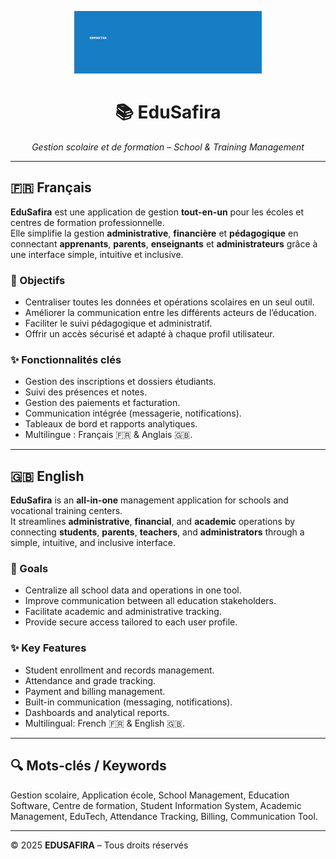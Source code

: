 <p align="center">
  <img src="public/logo-edusafira.png" alt="EduSafira Logo" width="300"/>
</p>

<h1 align="center">📚 EduSafira</h1>
<p align="center">
  <em>Gestion scolaire et de formation – School & Training Management</em>
</p>

---

## 🇫🇷 Français

**EduSafira** est une application de gestion **tout-en-un** pour les écoles et centres de formation professionnelle.  
Elle simplifie la gestion **administrative**, **financière** et **pédagogique** en connectant **apprenants**, **parents**, **enseignants** et **administrateurs** grâce à une interface simple, intuitive et inclusive.

### 🎯 Objectifs
- Centraliser toutes les données et opérations scolaires en un seul outil.
- Améliorer la communication entre les différents acteurs de l’éducation.
- Faciliter le suivi pédagogique et administratif.
- Offrir un accès sécurisé et adapté à chaque profil utilisateur.

### ✨ Fonctionnalités clés
- Gestion des inscriptions et dossiers étudiants.
- Suivi des présences et notes.
- Gestion des paiements et facturation.
- Communication intégrée (messagerie, notifications).
- Tableaux de bord et rapports analytiques.
- Multilingue : Français 🇫🇷 & Anglais 🇬🇧.

---

## 🇬🇧 English

**EduSafira** is an **all-in-one** management application for schools and vocational training centers.  
It streamlines **administrative**, **financial**, and **academic** operations by connecting **students**, **parents**, **teachers**, and **administrators** through a simple, intuitive, and inclusive interface.

### 🎯 Goals
- Centralize all school data and operations in one tool.
- Improve communication between all education stakeholders.
- Facilitate academic and administrative tracking.
- Provide secure access tailored to each user profile.

### ✨ Key Features
- Student enrollment and records management.
- Attendance and grade tracking.
- Payment and billing management.
- Built-in communication (messaging, notifications).
- Dashboards and analytical reports.
- Multilingual: French 🇫🇷 & English 🇬🇧.

---

## 🔍 Mots-clés / Keywords
Gestion scolaire, Application école, School Management, Education Software, Centre de formation, Student Information System, Academic Management, EduTech, Attendance Tracking, Billing, Communication Tool.

---
© 2025 **EDUSAFIRA** – Tous droits réservés